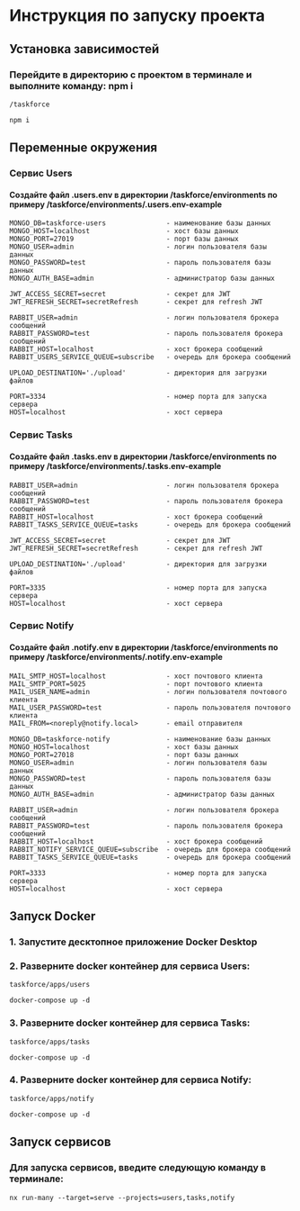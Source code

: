 # Инструкция по запуску проекта

## Установка зависимостей

### Перейдите в директорию с проектом в терминале и выполните команду: npm i
```
/taskforce

npm i
```

## Переменные окружения

### Сервис Users

#### Создайте файл .users.env в директории /taskforce/environments по примеру /taskforce/environments/.users.env-example

```
MONGO_DB=taskforce-users               - наименование базы данных
MONGO_HOST=localhost                   - хост базы данных
MONGO_PORT=27019                       - порт базы данных
MONGO_USER=admin                       - логин пользователя базы данных
MONGO_PASSWORD=test                    - пароль пользователя базы данных
MONGO_AUTH_BASE=admin                  - администратор базы данных

JWT_ACCESS_SECRET=secret               - секрет для JWT 
JWT_REFRESH_SECRET=secretRefresh       - секрет для refresh JWT 

RABBIT_USER=admin                      - логин пользователя брокера сообщений
RABBIT_PASSWORD=test                   - пароль пользователя брокера сообщений
RABBIT_HOST=localhost                  - хост брокера сообщений
RABBIT_USERS_SERVICE_QUEUE=subscribe   - очередь для брокера сообщений

UPLOAD_DESTINATION='./upload'          - директория для загрузки файлов

PORT=3334                              - номер порта для запуска сервера
HOST=localhost                         - хост сервера
```

### Сервис Tasks

#### Создайте файл .tasks.env в директории /taskforce/environments по примеру /taskforce/environments/.tasks.env-example

```
RABBIT_USER=admin                      - логин пользователя брокера сообщений
RABBIT_PASSWORD=test                   - пароль пользователя брокера сообщений
RABBIT_HOST=localhost                  - хост брокера сообщений
RABBIT_TASKS_SERVICE_QUEUE=tasks       - очередь для брокера сообщений

JWT_ACCESS_SECRET=secret               - секрет для JWT 
JWT_REFRESH_SECRET=secretRefresh       - секрет для refresh JWT 

UPLOAD_DESTINATION='./upload'          - директория для загрузки файлов

PORT=3335                              - номер порта для запуска сервера
HOST=localhost                         - хост сервера
```

### Сервис Notify

#### Создайте файл .notify.env в директории /taskforce/environments по примеру /taskforce/environments/.notify.env-example

```
MAIL_SMTP_HOST=localhost               - хост почтового клиента
MAIL_SMTP_PORT=5025                    - порт почтового клиента
MAIL_USER_NAME=admin                   - логин пользователя почтового клиента
MAIL_USER_PASSWORD=test                - пароль пользователя почтового клиента
MAIL_FROM=<noreply@notify.local>       - email отправителя

MONGO_DB=taskforce-notify              - наименование базы данных
MONGO_HOST=localhost                   - хост базы данных
MONGO_PORT=27018                       - порт базы данных
MONGO_USER=admin                       - логин пользователя базы данных
MONGO_PASSWORD=test                    - пароль пользователя базы данных
MONGO_AUTH_BASE=admin                  - администратор базы данных

RABBIT_USER=admin                      - логин пользователя брокера сообщений
RABBIT_PASSWORD=test                   - пароль пользователя брокера сообщений
RABBIT_HOST=localhost                  - хост брокера сообщений
RABBIT_NOTIFY_SERVICE_QUEUE=subscribe  - очередь для брокера сообщений
RABBIT_TASKS_SERVICE_QUEUE=tasks       - очередь для брокера сообщений

PORT=3333                              - номер порта для запуска сервера
HOST=localhost                         - хост сервера
```



## Запуск Docker


### 1. Запустите десктопное приложение Docker Desktop

### 2. Разверните docker контейнер для сервиса Users:

```
taskforce/apps/users

docker-compose up -d
```

### 3. Разверните docker контейнер для сервиса Tasks:

```
taskforce/apps/tasks

docker-compose up -d
```

### 4. Разверните docker контейнер для сервиса Notify:

```
taskforce/apps/notify

docker-compose up -d
```

## Запуск сервисов

### Для запуска сервисов, введите следующую команду в терминале:

```
nx run-many --target=serve --projects=users,tasks,notify
```